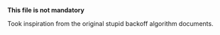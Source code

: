 **This file is not mandatory**

Took inspiration from the original stupid backoff algorithm documents.
